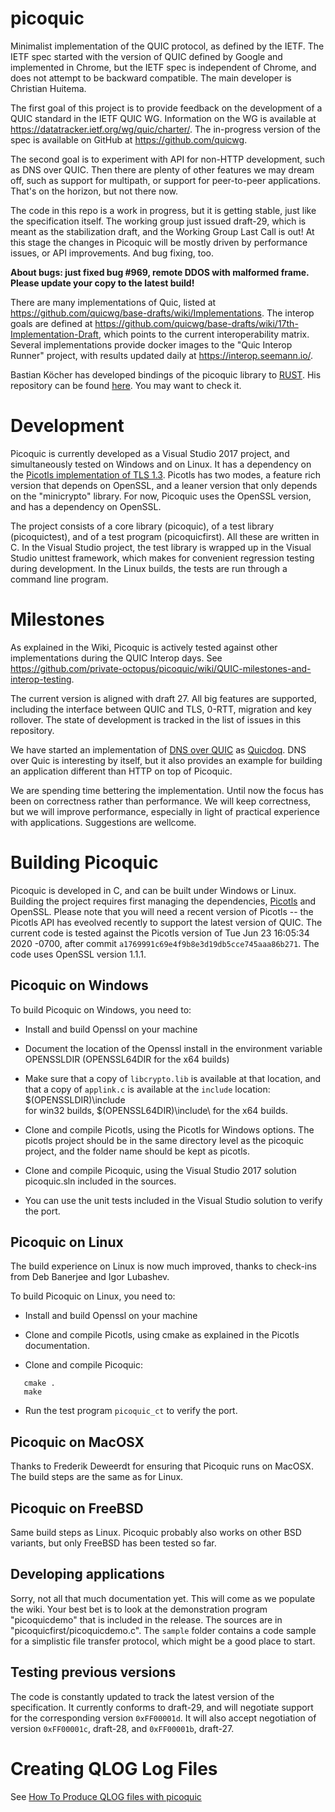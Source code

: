 # picoquic

Minimalist implementation of the QUIC protocol, as defined by the IETF.
The IETF spec started with the version of QUIC defined by Google and
implemented in Chrome, but the IETF spec is independent of Chrome, and
does not attempt to be backward compatible. The main developer is 
Christian Huitema.

The first goal of this project is to provide feedback on the development
of a QUIC standard in the IETF QUIC WG. Information on the WG is available at
https://datatracker.ietf.org/wg/quic/charter/. The in-progress version of
the spec is available on GitHub at https://github.com/quicwg.

The second goal is to experiment with API for non-HTTP development, such as
DNS over QUIC. Then there are plenty of other features we may dream off,
such as support for multipath, or support for peer-to-peer applications.
That's on the horizon, but not there now.

The code in this repo is a work in progress, but it is getting stable, just
like the specification itself. The working group just issued draft-29, which
is meant as the stabilization draft, and the Working Group Last Call is out!
At this stage the
changes in Picoquic will be mostly driven by performance issues, or API
improvements. And bug fixing, too.

**About bugs: just fixed bug #969, remote DDOS with malformed frame. Please update your copy to the latest build!**

There are many implementations of Quic, listed
at https://github.com/quicwg/base-drafts/wiki/Implementations. The interop
goals are defined at https://github.com/quicwg/base-drafts/wiki/17th-Implementation-Draft,
which points to the current interoperability matrix. Several implementations provide
docker images to the "Quic Interop Runner" project, with results updated daily
at https://interop.seemann.io/.

Bastian Köcher has developed bindings of the picoquic library to [RUST](https://www.rust-lang.org/en-US/). 
His repository can be found [here](https://github.com/bkchr/picoquic-rs).
You may want to check it.

# Development

Picoquic is currently developed as a Visual Studio 2017 project,
and simultaneously tested on Windows and on Linux. It has a dependency
on the [Picotls implementation of TLS 1.3](https://github.com/h2o/picotls).
Picotls has two modes, a feature rich version that depends on OpenSSL, and a
leaner version that only depends on the "minicrypto" library. For now,
Picoquic uses the OpenSSL version, and has a dependency on OpenSSL.

The project consists of a core library (picoquic), of a test library
(picoquictest), and of a test program (picoquicfirst). All these are
written in C. In the Visual Studio project, the
test library is wrapped up in the Visual Studio unittest framework, which
makes for convenient regression testing during development. In the Linux
builds, the tests are run through a command line program.

# Milestones

As explained in the Wiki, Picoquic is actively tested against other implementations
during the QUIC Interop days. See https://github.com/private-octopus/picoquic/wiki/QUIC-milestones-and-interop-testing.

The current version is aligned with draft 27. All big features are supported, including
the interface between QUIC and TLS, 0-RTT, migration and key rollover. The state of
development is tracked in the list of issues in this repository.

We have started an implementation
of [DNS over QUIC](https://datatracker.ietf.org/doc/draft-huitema-quic-dnsoquic/)
as [Quicdoq](https://github.com/private-octopus/quicdoq). DNS over Quic is interesting
by itself, but it also provides an example for building an application different than
HTTP on top of Picoquic.

We are spending time bettering the implementation. Until now 
the focus has been on correctness rather than performance. We will keep correctness,
but we will improve performance, especially in light of practical experience with 
applications. Suggestions are wellcome.

# Building Picoquic

Picoquic is developed in C, and can be built under Windows or Linux. Building the
project requires first managing the dependencies, [Picotls](https://github.com/h2o/picotls)
and OpenSSL. Please note that you will need a recent version of Picotls --
the Picotls API has eveolved recently to support the latest version of QUIC. The
current code is tested against the Picotls version of Tue Jun 23 16:05:34 2020 -0700,
after commit `a1769991c69e4f9b8e3d19db5cce745aaa86b271`. The code uses OpenSSL
version 1.1.1.

## Picoquic on Windows

To build Picoquic on Windows, you need to:

 * Install and build Openssl on your machine

 * Document the location of the Openssl install in the environment variable OPENSSLDIR
   (OPENSSL64DIR for the x64 builds)

 * Make sure that a copy of `libcrypto.lib` is available at that location, and that
   a copy of `applink.c` is available at the `include` location: $(OPENSSLDIR)\include\
   for win32 builds, $(OPENSSL64DIR)\include\ for the x64 builds.

 * Clone and compile Picotls, using the Picotls for Windows options. The picotls project
   should be in the same directory level as the picoquic project, and the folder name 
   should be kept as  picotls.

 * Clone and compile Picoquic, using the Visual Studio 2017 solution picoquic.sln included in 
   the sources.

 * You can use the unit tests included in the Visual Studio solution to verify the port.

## Picoquic on Linux

The build experience on Linux is now much improved, thanks to check-ins from Deb Banerjee
and Igor Lubashev. 

To build Picoquic on Linux, you need to:

 * Install and build Openssl on your machine

 * Clone and compile Picotls, using cmake as explained in the Picotls documentation.

 * Clone and compile Picoquic:
~~~
   cmake .
   make
~~~
 * Run the test program `picoquic_ct` to verify the port.

## Picoquic on MacOSX

Thanks to Frederik Deweerdt for ensuring that Picoquic runs on MacOSX. The build steps
are the same as for Linux.

## Picoquic on FreeBSD

Same build steps as Linux. Picoquic probably also works on other BSD variants, but only FreeBSD
has been tested so far.

## Developing applications

Sorry, not all that much documentation yet. This will come as we populate the wiki. Your
best bet is to look at the demonstration program "picoquicdemo" that is included in the
release. The sources are in "picoquicfirst/picoquicdemo.c". The `sample` folder
contains a code sample for a simplistic file transfer protocol, which might
be a good place to start.

## Testing previous versions

The code is constantly updated to track the latest version of the specification. It currently
conforms to draft-29, and will negotiate support for the corresponding version `0xFF00001d`.
It will also accept negotiation of version `0xFF00001c`, draft-28, and `0xFF00001b`, draft-27. 

# Creating QLOG Log Files

See [How To Produce QLOG files with picoquic](doc/QLOG.md)
